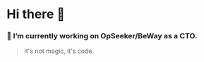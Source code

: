 # Hi there 👋

### 🔭 I’m currently working on OpSeeker/BeWay as a CTO.

> It's not magic, it's code.
> 
